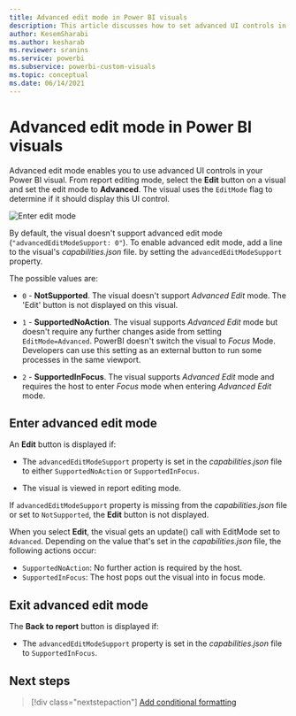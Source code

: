 ```yaml
---
title: Advanced edit mode in Power BI visuals
description: This article discusses how to set advanced UI controls in Power BI visuals.
author: KesemSharabi
ms.author: kesharab
ms.reviewer: sranins
ms.service: powerbi
ms.subservice: powerbi-custom-visuals
ms.topic: conceptual
ms.date: 06/14/2021
---
```


# Advanced edit mode in Power BI visuals

Advanced edit mode enables you to use advanced UI controls in your Power BI visual. From report editing mode, select the **Edit** button on a visual and set the edit mode to **Advanced**. The visual uses the `EditMode` flag to determine if it should display this UI control.

![Enter edit mode](media/advanced-edit-mode/edit-mode.png)

By default, the visual doesn't support advanced edit mode (`"advancedEditModeSupport: 0"`). To enable advanced edit mode, add a line to the visual's *capabilities.json* file. by setting the `advancedEditModeSupport` property.

The possible values are:

* `0` - **NotSupported**. The visual doesn't support *Advanced Edit* mode. The 'Edit' button is not displayed on this visual.

* `1` - **SupportedNoAction**. The visual supports *Advanced Edit* mode but doesn't require any further changes aside from setting `EditMode=Advanced`.
PowerBI doesn't switch the visual to *Focus* Mode. Developers can use this setting as an external button to run some processes in the same viewport.

* `2` - **SupportedInFocus**. The visual supports *Advanced Edit* mode and requires the host to enter *Focus* mode when entering *Advanced Edit* mode.

## Enter advanced edit mode

An **Edit** button is displayed if:

* The `advancedEditModeSupport` property is set in the *capabilities.json* file to either `SupportedNoAction` or `SupportedInFocus`.

* The visual is viewed in report editing mode.

If `advancedEditModeSupport` property is missing from the *capabilities.json* file or set to `NotSupported`, the **Edit** button is not displayed.

When you select **Edit**, the visual gets an update() call with EditMode set to `Advanced`. Depending on the value that's set in the *capabilities.json* file, the following actions occur:

* `SupportedNoAction`: No further action is required by the host.
* `SupportedInFocus`: The host pops out the visual into in focus mode.

## Exit advanced edit mode

The **Back to report** button is displayed if:

* The `advancedEditModeSupport` property is set in the *capabilities.json* file to `SupportedInFocus`.

## Next steps

> [!div class="nextstepaction"]
> [Add conditional formatting](conditional-format.md)
